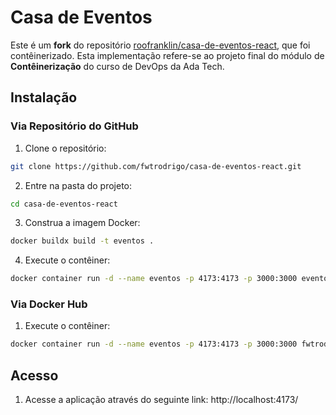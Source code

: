 # Casa de Eventos

Este é um **fork** do repositório [roofranklin/casa-de-eventos-react](https://github.com/roofranklin/casa-de-eventos-react), que foi contêinerizado. Esta implementação refere-se ao projeto final do módulo de **Contêinerização** do curso de DevOps da Ada Tech.


## Instalação

### Via Repositório do GitHub

1. Clone o repositório:
```bash
git clone https://github.com/fwtrodrigo/casa-de-eventos-react.git
```
  
2. Entre na pasta do projeto:
```bash
cd casa-de-eventos-react
```

3. Construa a imagem Docker:
```bash
docker buildx build -t eventos .
```

4. Execute o contêiner:
```bash
docker container run -d --name eventos -p 4173:4173 -p 3000:3000 eventos
```

### Via Docker Hub
1. Execute o contêiner:
```bash
docker container run -d --name eventos -p 4173:4173 -p 3000:3000 fwtrodrigo/eventos:1.0.0
```

## Acesso

1. Acesse a aplicação através do seguinte link:
http://localhost:4173/
